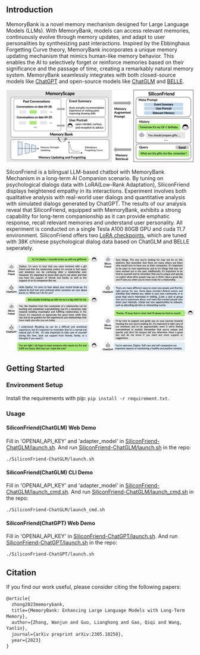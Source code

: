 ## Introduction

MemoryBank is a novel memory mechanism designed for Large Language Models (LLMs). With MemoryBank, models can access relevant memories, continuously evolve through memory updates, and adapt to user personalities by synthesizing past interactions. Inspired by the Ebbinghaus Forgetting Curve theory, MemoryBank incorporates a unique memory updating mechanism that mimics human-like memory behavior. This enables the AI to selectively forget or reinforce memories based on their significance and the passage of time, creating a remarkably natural memory system. MemoryBank seamlessly integrates with both closed-source models like [ChatGPT](https://chat.openai.com) and open-source models like [ChatGLM](https://github.com/THUDM/ChatGLM-6B) and [BELLE](https://github.com/LianjiaTech/BELLE). 

![](resources/framework.png)

SilconFriend is a bilingual LLM-based chatbot with MemoryBank Mechanism in a long-term AI Companion scenario. By tuning on psychological dialogs data with LoRA(Low-Rank Adaptation), SiliconFriend displays heightened empathy in its interactions. Experiment involves both qualitative analysis with real-world user dialogs and quantitative analysis with simulated dialogs generated by ChatGPT. The results of our analysis reveal that SiliconFriend, equipped with MemoryBank, exhibits a strong capability for long-term companionship as it can provide emphatic response, recall relevant memories and understand user personality. All experiment is conducted on a single Tesla A100 80GB GPU and cuda 11.7 environment. SiliconFriend offers two [LoRA checkpoints](https://github.com/zhongwanjun/MemoryBank-SiliconFriend/releases/tag/LoRA_checkpoint), which are tuned with 38K chinese psychological dialog data based on ChatGLM and BELLE seperately.

![](resources/chat_comparison.png)

## Getting Started

### Environment Setup

Install the requirements with pip: `pip install -r requirement.txt`.

### Usage

#### SiliconFriend(ChatGLM) Web Demo

Fill in 'OPENAI_API_KEY' and 'adapter_model' in [SiliconFriend-ChatGLM/launch.sh](SiliconFriend-ChatGLM/launch.sh). And run [SiliconFriend-ChatGLM/launch.sh](SiliconFriend-ChatGLM/launch.sh) in the repo:

```shell
./SiliconFriend-ChatGLM/launch.sh
```

#### SiliconFriend(ChatGLM) CLI Demo

Fill in 'OPENAI_API_KEY' and 'adapter_model' in [SiliconFriend-ChatGLM/launch_cmd.sh](SiliconFriend-ChatGLM/launch_cmd.sh). And run [SiliconFriend-ChatGLM/launch_cmd.sh](SiliconFriend-ChatGLM/launch_cmd.sh) in the repo:

```shell
./SiliconFriend-ChatGLM/launch_cmd.sh
```

#### SiliconFriend(ChatGPT) Web Demo

Fill in 'OPENAI_API_KEY' in [SiliconFriend-ChatGPT/launch.sh](SiliconFriend-ChatGPT/launch.sh). And run [SiliconFriend-ChatGPT/launch.sh](SiliconFriend-ChatGPT/launch.sh) in the repo:

```shell
./SiliconFriend-ChatGPT/launch.sh
```

## Citation

If you find our work useful, please consider citing the following papers:

```
@article{
  zhong2023memorybank,
  title={MemoryBank: Enhancing Large Language Models with Long-Term Memory},
  author={Zhong, Wanjun and Guo, Lianghong and Gao, Qiqi and Wang, Yanlin},
  journal={arXiv preprint arXiv:2305.10250},
  year={2023}
}
```